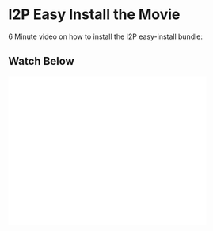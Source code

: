 I2P Easy Install the Movie
==========================

6 Minute video on how to install the I2P easy-install bundle:

Watch Below
-----------

<embed type="video/webm" src="easyinstall.mkv" width="400" height="300"> 
